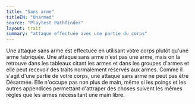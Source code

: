 ```yaml
---
title: "Sans arme"
titleEN: "Unarmed"
source: "Playtest Pathfinder"
layout: trait
summary: "attaque effectuée avec une partie du corps"
---
```

Une attaque sans arme est effectuée en utilisant votre corps plutôt qu'une arme fabriquée. Une attaque sans arme n'est pas une arme, mais on la retrouve dans les tableaux citant les armes et dans les groupes d'armes et elle peut recevoir des traits normalement réservés aux armes. Comme il s'agit d'une partie de votre corps, une attaque sans arme ne peut pas être Désarmée. Elle n'occupe pas non plus de main, même si les poings et les autres appendices permettant d'attraper des choses suivent les mêmes règles que les armes nécessitant une main libre.
